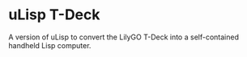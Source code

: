 # uLisp T-Deck
A version of uLisp to convert the LilyGO T-Deck into a self-contained handheld Lisp computer.
